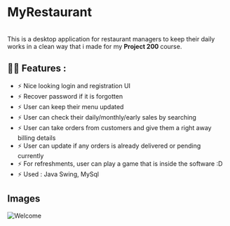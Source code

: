 # MyRestaurant
<br>
This is a desktop application for restaurant managers to keep their daily works in a clean way that i made for my <b>Project 200 </b>course.

## 🤙🏻 Features :
- ⚡ Nice looking login and registration UI
- ⚡ Recover password if it is forgotten
- ⚡ User can keep their menu updated
- ⚡ User can check their daily/monthly/early sales by searching
- ⚡ User can take orders from customers and give them a right away billing details
- ⚡ User can update if any orders is already delivered or pending currently
- ⚡ For refreshments, user can play a game that is inside the software :D
- ⚡ Used : Java Swing, MySql

## Images
![Welcome](https://github.com/Farhan-meb/Project-200/blob/master/48424314_2084099518349894_5208630577866997760_n.jpg)

